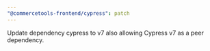 ```yaml
---
"@commercetools-frontend/cypress": patch
---
```


Update dependency cypress to v7 also allowing Cypress v7 as a peer dependency.

